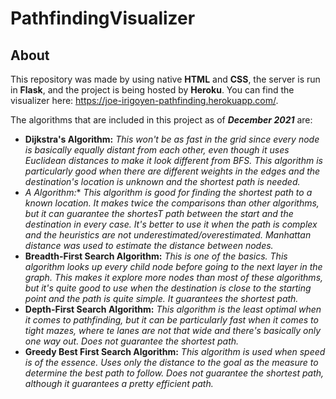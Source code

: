 # PathfindingVisualizer

## About
This repository was made by using native **HTML** and **CSS**, the server is run in **Flask**, and the project is being hosted by **Heroku**. You can find the visualizer here: https://joe-irigoyen-pathfinding.herokuapp.com/.

The algorithms that are included in this project as of ***December 2021*** are:

- **Dijkstra's Algorithm:** *This won't be as fast in the grid since every node is basically equally distant from each other, even though it uses Euclidean distances to make it look different from BFS. This algorithm is particularly good when there are different weights in the edges and the destination's location is unknown and the shortest path is needed.*
- **A* Algorithm:** *This algorithm is good for finding the shortest path to a known location. It makes twice the comparisons than other algorithms, but it can guarantee the shortesT path between the start and the destination in every case. It's better to use it when the path is complex and the heuristics are not underestimated/overestimated. Manhattan distance was used to estimate the distance between nodes.*
- **Breadth-First Search Algorithm:** *This is one of the basics. This algorithm looks up every child node before going to the next layer in the graph. This makes it explore more nodes than most of these algorithms, but it's quite good to use when the destination is close to the starting point and the path is quite simple. It guarantees the shortest path.*
- **Depth-First Search Algorithm:** *This algorithm is the least optimal when it comes to pathfinding, but it can be particularly fast when it comes to tight mazes, where te lanes are not that wide and there's basically only one way out. Does not guarantee the shortest path.*
- **Greedy Best First Search Algorithm:** *This algorithm is used when speed is of the essence. Uses only the distance to the goal as the measure to determine the best path to follow. Does not guarantee the shortest path, although it guarantees a pretty efficient path.*
